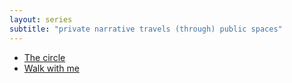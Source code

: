 ```yaml
---
layout: series
subtitle: "private narrative travels (through) public spaces"
---
```

- [The circle](/footsteps/the-circle)
- [Walk with me](/footsteps/walk-with-me)